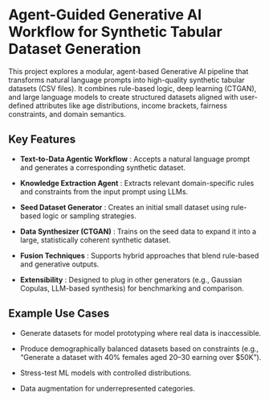 # Agent-Guided Generative AI Workflow for Synthetic Tabular Dataset Generation
This project explores a modular, agent-based Generative AI pipeline that transforms natural language prompts into high-quality synthetic tabular datasets (CSV files). It combines rule-based logic, deep learning (CTGAN), and large language models to create structured datasets aligned with user-defined attributes like age distributions, income brackets, fairness constraints, and domain semantics.

## Key Features 

- **Text-to-Data Agentic Workflow** : Accepts a natural language prompt and generates a corresponding synthetic dataset.

- **Knowledge Extraction Agent** : Extracts relevant domain-specific rules and constraints from the input prompt using LLMs.

- **Seed Dataset Generator** : Creates an initial small dataset using rule-based logic or sampling strategies.

- **Data Synthesizer (CTGAN)** : Trains on the seed data to expand it into a large, statistically coherent synthetic dataset.

- **Fusion Techniques** : Supports hybrid approaches that blend rule-based and generative outputs.

- **Extensibility** : Designed to plug in other generators (e.g., Gaussian Copulas, LLM-based synthesis) for benchmarking and comparison.



## Example Use Cases

- Generate datasets for model prototyping where real data is inaccessible.

- Produce demographically balanced datasets based on constraints (e.g., “Generate a dataset with 40% females aged 20–30 earning over $50K”).

- Stress-test ML models with controlled distributions.

- Data augmentation for underrepresented categories.
